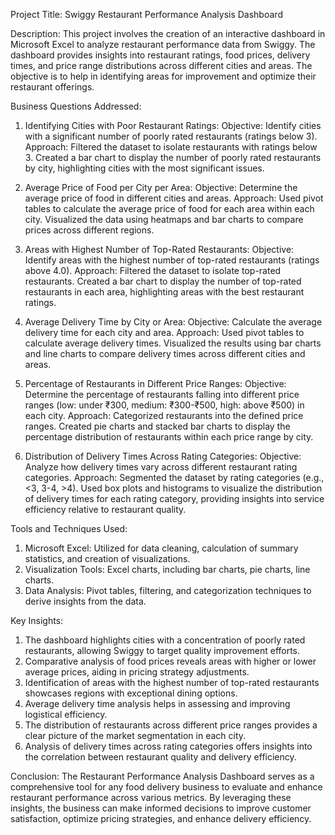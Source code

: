 Project Title: Swiggy Restaurant Performance Analysis Dashboard

Description:
This project involves the creation of an interactive dashboard in Microsoft Excel to analyze restaurant performance data from Swiggy. The dashboard provides insights into restaurant ratings, food prices, delivery times, and price range distributions across different cities and areas. The objective is to help in identifying areas for improvement and optimize their restaurant offerings.

Business Questions Addressed:

1. Identifying Cities with Poor Restaurant Ratings:
Objective: Identify cities with a significant number of poorly rated restaurants (ratings below 3).
Approach: Filtered the dataset to isolate restaurants with ratings below 3. Created a bar chart to display the number of poorly rated restaurants by city, highlighting cities with the most significant issues.

2. Average Price of Food per City per Area:
Objective: Determine the average price of food in different cities and areas.
Approach: Used pivot tables to calculate the average price of food for each area within each city. Visualized the data using heatmaps and bar charts to compare prices across different regions.

3. Areas with Highest Number of Top-Rated Restaurants:
Objective: Identify areas with the highest number of top-rated restaurants (ratings above 4.0).
Approach: Filtered the dataset to isolate top-rated restaurants. Created a bar chart to display the number of top-rated restaurants in each area, highlighting areas with the best restaurant ratings.

4. Average Delivery Time by City or Area:
Objective: Calculate the average delivery time for each city and area.
Approach: Used pivot tables to calculate average delivery times. Visualized the results using bar charts and line charts to compare delivery times across different cities and areas.

5. Percentage of Restaurants in Different Price Ranges:
Objective: Determine the percentage of restaurants falling into different price ranges (low: under ₹300, medium: ₹300-₹500, high: above ₹500) in each city.
Approach: Categorized restaurants into the defined price ranges. Created pie charts and stacked bar charts to display the percentage distribution of restaurants within each price range by city.

6. Distribution of Delivery Times Across Rating Categories:
Objective: Analyze how delivery times vary across different restaurant rating categories.
Approach: Segmented the dataset by rating categories (e.g., <3, 3-4, >4). Used box plots and histograms to visualize the distribution of delivery times for each rating category, providing insights into service efficiency relative to restaurant quality.

Tools and Techniques Used:

1. Microsoft Excel: Utilized for data cleaning, calculation of summary statistics, and creation of visualizations.
2. Visualization Tools: Excel charts, including bar charts, pie charts, line charts.
3. Data Analysis: Pivot tables, filtering, and categorization techniques to derive insights from the data.

Key Insights:

1. The dashboard highlights cities with a concentration of poorly rated restaurants, allowing Swiggy to target quality improvement efforts.
2. Comparative analysis of food prices reveals areas with higher or lower average prices, aiding in pricing strategy adjustments.
3. Identification of areas with the highest number of top-rated restaurants showcases regions with exceptional dining options.
4. Average delivery time analysis helps in assessing and improving logistical efficiency.
5. The distribution of restaurants across different price ranges provides a clear picture of the market segmentation in each city.
6. Analysis of delivery times across rating categories offers insights into the correlation between restaurant quality and delivery efficiency.

Conclusion:
The Restaurant Performance Analysis Dashboard serves as a comprehensive tool for any food delivery business to evaluate and enhance restaurant performance across various metrics. By leveraging these insights, the business can make informed decisions to improve customer satisfaction, optimize pricing strategies, and enhance delivery efficiency.

